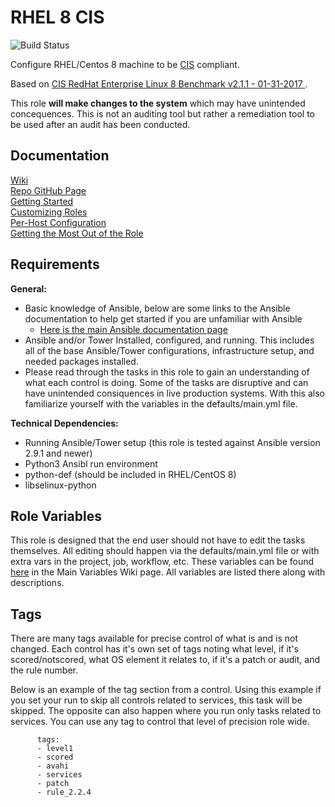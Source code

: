 RHEL 8 CIS
================

![Build Status](https://img.shields.io/github/workflow/status/ansible-lockdown/RHEL8-CIS/CommunityToDevel?label=Devel%20Build%20Status&style=plastic)


Configure RHEL/Centos 8 machine to be [CIS](https://www.cisecurity.org/cis-benchmarks/) compliant.

Based on [CIS RedHat Enterprise Linux 8 Benchmark v2.1.1 - 01-31-2017 ](https://community.cisecurity.org/collab/public/index.php).

This role **will make changes to the system** which may have unintended concequences. This is not an auditing tool but rather a remediation tool to be used after an audit has been conducted.

Documentation
-------------
[Wiki](https://github.com/ansible-lockdown/RHEL8-CIS/wiki)<br>
[Repo GitHub Page](https://ansible-lockdown.github.io/RHEL8-CIS/)<br>
[Getting Started](https://www.lockdownenterprise.com/docs/getting-started-with-lockdown)<br>
[Customizing Roles](https://www.lockdownenterprise.com/docs/customizing-lockdown-enterprise)<br>
[Per-Host Configuration](https://www.lockdownenterprise.com/docs/per-host-lockdown-enterprise-configuration)<br>
[Getting the Most Out of the Role](https://www.lockdownenterprise.com/docs/get-the-most-out-of-lockdown-enterprise)<br>


Requirements
------------

**General:**
- Basic knowledge of Ansible, below are some links to the Ansible documentation to help get started if you are unfamiliar with Ansible
  - [Here is the main Ansible documentation page](https://docs.ansible.com)
- Ansible and/or Tower Installed, configured, and running. This includes all of the base Ansible/Tower configurations, infrastructure setup, and needed packages installed. 
- Please read through the tasks in this role to gain an understanding of what each control is doing. Some of the tasks are disruptive and can have unintended consiquences in live production systems. With this also familiarize yourself with the variables in the defaults/main.yml file.

**Technical Dependencies:**
- Running Ansible/Tower setup (this role is tested against Ansible version 2.9.1 and newer)
- Python3 Ansibl run environment
- python-def (should be included in RHEL/CentOS 8)
- libselinux-python

Role Variables
--------------
This role is designed that the end user should not have to edit the tasks themselves. All editing should happen via the defaults/main.yml file or with extra vars in the project, job, workflow, etc. These variables can be found [here](https://github.com/ansible-lockdown/RHEL8-CIS/wiki/Main-Variables) in the Main Variables Wiki page. All variables are listed there along with descriptions.


Tags
----
There are many tags available for precise control of what is and is not changed. Each control has it's own set of tags noting what level, if it's scored/notscored, what OS element it relates to, if it's a patch or audit, and the rule number. 

Below is an example of the tag section from a control. Using this example if you set your run to skip all controls related to services, this task will be skipped. The opposite can also happen where you run only tasks related to services. You can use any tag to control that level of precision role wide. 
```
      tags:
      - level1
      - scored
      - avahi
      - services
      - patch
      - rule_2.2.4
```
